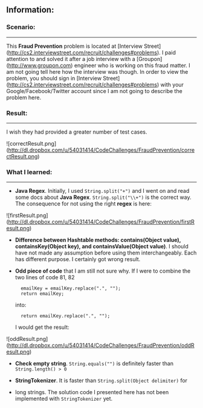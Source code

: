 Information:
--------------

### Scenario: 
-------------
This **Fraud Prevention** problem is located at [Interview Street] (http://cs2.interviewstreet.com/recruit/challenges#problems).
I paid attention to and solved it after a job interview with a [Groupon] (http://www.groupon.com) engineer who is
working on this fraud matter. I am not going tell here how the interview was
though. In order to view the problem, you should sign in [Interview Street] (http://cs2.interviewstreet.com/recruit/challenges#problems) 
with your Google/Facebook/Twitter account since I am not going to describe the
problem here.

### Result:
-------------
I wish they had provided a greater number of test cases.

![correctResult.png] (http://dl.dropbox.com/u/54031414/CodeChallenges/FraudPrevention/correctResult.png)


### What I learned:
------------------
* **Java Regex**. Initially, I used `String.split("+")` and I went on and read some docs about **Java Regex**. `String.split("\\+")` is the correct way. The consequence for not using the right **regex** is here:

![firstResult.png] (http://dl.dropbox.com/u/54031414/CodeChallenges/FraudPrevention/firstResult.png)


* **Difference between Hashtable methods: contains(Object value),
containsKey(Object key), and containsValue(Object value)**. I should have not
made any assumption before using them interchangeably. Each has different
purpose. I certainly got wrong result.

* **Odd piece of code** that I am still not sure why. If I were to combine the two lines of code 81, 82

        emailKey = emailKey.replace(".", "");
        return emailKey;

    into:

        return emailKey.replace(".", "");

    I would get the result:

![oddResult.png] (http://dl.dropbox.com/u/54031414/CodeChallenges/FraudPrevention/oddResult.png)


* **Check empty string**. `String.equals("")` is definitely faster than `String.length() > 0`

* **StringTokenizer**. It is faster than `String.split(Object delimiter)` for
* long strings. The solution code I presented here has not been implemented with `StringTokenizer` yet.


    
    



